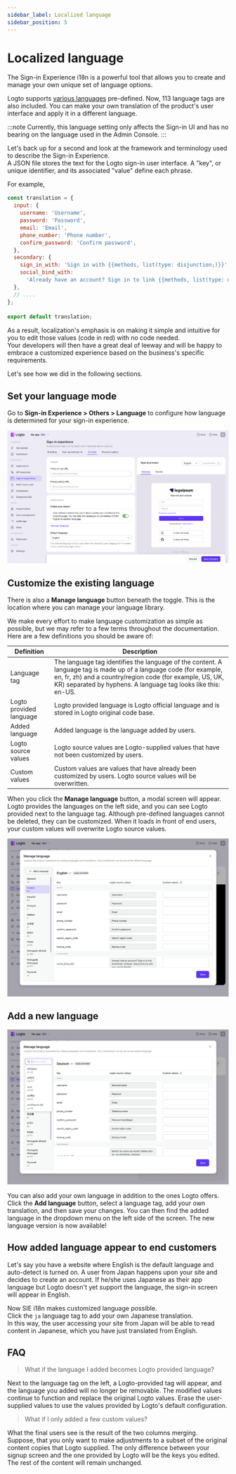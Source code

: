 ```yaml
---
sidebar_label: Localized language
sidebar_position: 5
---
```


# Localized language

The Sign-in Experience i18n is a powerful tool that allows you to create and manage your own unique set of language options.

Logto supports [various languages](https://github.com/logto-io/logto/tree/master/packages/phrases-ui/src/locales) pre-defined. Now, 113 language tags are also included. You can make your own translation of the product's user interface and apply it in a different language.

:::note
Currently, this language setting only affects the Sign-in UI and has no bearing on the language used in the Admin Console.
:::

Let's back up for a second and look at the framework and terminology used to describe the Sign-in Experience.  
A JSON file stores the text for the Logto sign-in user interface. A "key", or unique identifier, and its associated "value" define each phrase.

For example,

```js
const translation = {
  input: {
    username: 'Username',
    password: 'Password',
    email: 'Email',
    phone_number: 'Phone number',
    confirm_password: 'Confirm password',
  },
  secondary: {
    sign_in_with: 'Sign in with {{methods, list(type: disjunction;)}}',
    social_bind_with:
      'Already have an account? Sign in to link {{methods, list(type: disjunction;)}} with your social identity.',
  },
  // ....
};

export default translation;
```

As a result, localization's emphasis is on making it simple and intuitive for you to edit those values (code in red) with no code needed.  
Your developers will then have a great deal of leeway and will be happy to embrace a customized experience based on the business's specific requirements.

Let's see how we did in the following sections.

## Set your language mode

Go to **Sign-in Experience > Others > Language** to configure how language is determined for your sign-in experience.

![SIE others setting language](./assets/sie-setting-languages.png)

## Customize the existing language

There is also a **Manage language** button beneath the toggle. This is the location where you can manage your language library.

We make every effort to make language customization as simple as possible, but we may refer to a few terms throughout the documentation. Here are a few definitions you should be aware of:

| Definition              | Description                                                                                                                                                                                                                                      |
| ----------------------- | ------------------------------------------------------------------------------------------------------------------------------------------------------------------------------------------------------------------------------------------------ |
| Language tag            | The language tag identifies the language of the content. A language tag is made up of a language code (for example, en, fr, zh) and a country/region code (for example, US, UK, KR) separated by hyphens. A language tag looks like this: en-US. |
| Logto provided language | Logto provided language is Logto official language and is stored in Logto original code base.                                                                                                                                                    |
| Added language          | Added language is the language added by users.                                                                                                                                                                                                   |
| Logto source values     | Logto source values are Logto-supplied values that have not been customized by users.                                                                                                                                                            |
| Custom values           | Custom values are values that have already been customized by users. Logto source values will be overwritten.                                                                                                                                    |

When you click the **Manage language** button, a modal screen will appear.  
Logto provides the languages on the left side, and you can see Logto provided next to the language tag. Although pre-defined languages cannot be deleted, they can be customized. When it loads in front of end users, your custom values will overwrite Logto source values.

![SIE custom exsiting language](./assets/sie-custom-existing-language.png)

## Add a new language

![SIE add a new language](./assets/sie-add-a-new-language.png)

You can also add your own language in addition to the ones Logto offers. Click the **Add language** button, select a language tag, add your own translation, and then save your changes. You can then find the added language in the dropdown menu on the left side of the screen. The new language version is now available!

## How added language appear to end customers

Let's say you have a website where English is the default language and auto-detect is turned on. A user from Japan happens upon your site and decides to create an account. If he/she uses Japanese as their app language but Logto doesn't yet support the language, the sign-in screen will appear in English.

Now SIE i18n makes customized language possible.  
Click the `ja` language tag to add your own Japanese translation.  
In this way, the user accessing your site from Japan will be able to read content in Japanese, which you have just translated from English.

## FAQ

> What if the language I added becomes Logto provided language?

Next to the language tag on the left, a Logto-provided tag will appear, and the language you added will no longer be removable. The modified values continue to function and replace the original Logto values. Erase the user-supplied values to use the values provided by Logto's default configuration.

> What if I only added a few custom values?

What the final users see is the result of the two columns merging.  
Suppose, that you only want to make adjustments to a subset of the original content copies that Logto supplied. The only difference between your signup screen and the one provided by Logto will be the keys you edited. The rest of the content will remain unchanged.

